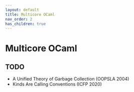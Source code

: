 ```yaml
---
layout: default
title: Multicore OCaml
nav_order: 2
has_children: true
---
```


# Multicore OCaml


## TODO
 - A Unified Theory of Garbage Collection (OOPSLA 2004)
 - Kinds Are Calling Conventions (ICFP 2020)
